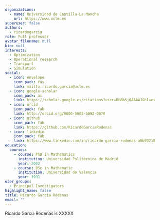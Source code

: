 ```yaml
---
organizations:
  - name: Universidad de Castilla-La Mancha
    url: https://www.uclm.es
superuser: false
authors:
  - ricardogarcia
role: Full professor
avatar_filename: null
bio: null
interests:
  - Optimization
  - Operational research
  - Transport
  - Simulation
social:
  - icon: envelope
    icon_pack: fas
    link: mailto:ricardo.garcia@uclm.es
  - icon: google-scholar
    icon_pack: ai
    link: https://scholar.google.es/citations?user=BHBb5jQAAAAJ&hl=es
  - icon: orcid
    icon_pack: fab
    link: http://orcid.org/0000-0002-5092-0070
  - icon: github
    icon_pack: fab
    link: https://github.com/RicardoGarciaRodenas
  - icon: linkedin
    icon_pack: fab
    link: https://www.linkedin.com/in/ricardo-garcia-rodenas-a0b69218
education:
  courses:
    - course: PhD in Mathematics
      institution: Universidad Politécnica de Madrid
      year: 2002
    - course: BSc in Mathematic
      institution: Universidad de Valencia
      year: 1991
user_groups:
  - Principal Investigators
highlight_name: false
title: Ricardo García Ródenas
email: ""
---
```


Ricardo García Ródenas is XXXXX